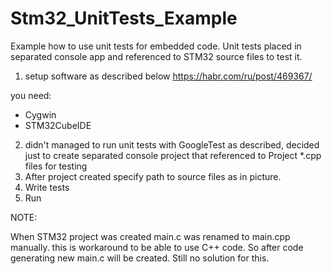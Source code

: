 # Stm32_UnitTests_Example
Example how to use unit tests for embedded code. Unit tests placed in separated console app and referenced to STM32 source files to test it.


1. setup software as described below 
https://habr.com/ru/post/469367/

you need:
- Cygwin
- STM32CubeIDE

2. didn't managed to run unit tests with GoogleTest as described, decided just to create separated console project that referenced to Project *.cpp files for testing
3. After project created specify path to source files as in picture.
4. Write tests
5. Run


NOTE:

When STM32 project was created main.c was renamed to main.cpp manually.
this is workaround to be able to use C++ code.
So after code generating new main.c will be created. Still no solution for this.
